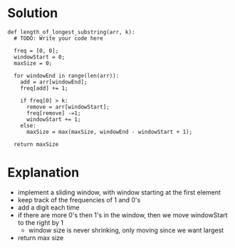 # Solution
```
def length_of_longest_substring(arr, k):
  # TODO: Write your code here

  freq = [0, 0];
  windowStart = 0;
  maxSize = 0;

  for windowEnd in range(len(arr)):
    add = arr[windowEnd];
    freq[add] += 1;

    if freq[0] > k:
      remove = arr[windowStart];
      freq[remove] -=1;
      windowStart += 1;
    else:
      maxSize = max(maxSize, windowEnd - windowStart + 1);

  return maxSize
```
# Explanation
- implement a sliding window, with window starting at the first element
- keep track of the frequencies of 1 and 0's
- add a digit each time
- if there are more 0's then 1's in the window, then we move windowStart to the right by 1
  - window size is never shrinking, only moving since we want largest
- return max size
